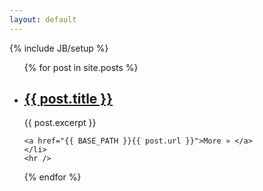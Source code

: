 ```yaml
---
layout: default
---
```

{% include JB/setup %}

<ul class="posts">
  {% for post in site.posts %}
    <li>
    <h2><a href="{{ BASE_PATH }}{{ post.url }}">{{ post.title }}</a></h2>
    {{ post.excerpt }}

    <a href="{{ BASE_PATH }}{{ post.url }}">More » </a>
    </li>
    <hr />
    
  {% endfor %}
</ul>



